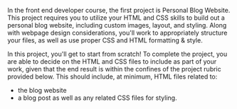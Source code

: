In the front end developer course, the first project is Personal Blog Website. This project requires you to utilize your HTML and CSS skills to build out a personal blog website, including custom images, layout, and styling. Along with webpage design considerations, you'll work to appropriately structure your files, as well as use proper CSS and HTML formatting & style.

In this project, you'll get to start from scratch! To complete the project, you are able to decide on the HTML and CSS files to include as part of your work, given that the end result is within the confines of the project rubric provided below. This should include, at minimum, HTML files related to:
- the blog website
- a blog post
as well as any related CSS files for styling.
